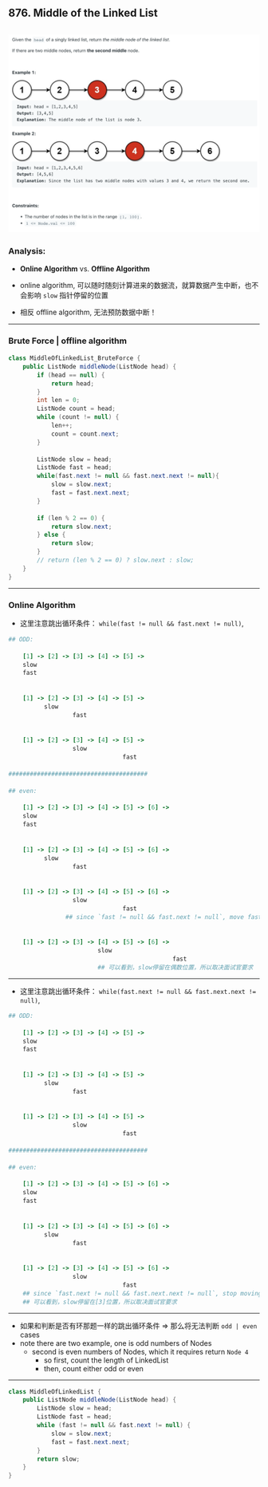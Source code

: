 ## 876. Middle of the Linked List
![](img/2023-01-06-23-45-05.png)
---
### Analysis:

- **Online Algorithm** vs. **Offline Algorithm**

- online algorithm, 可以随时随刻计算进来的数据流，就算数据产生中断，也不会影响 `slow` 指针停留的位置
- 相反 offline algorithm, 无法预防数据中断！

---

### Brute Force | offline algorithm

```java
class MiddleOfLinkedList_BruteForce {
    public ListNode middleNode(ListNode head) {
        if (head == null) {
            return head;
        }
        int len = 0;
        ListNode count = head;
        while (count != null) {
            len++;
            count = count.next;
        }

        ListNode slow = head;
        ListNode fast = head;
        while(fast.next != null && fast.next.next != null){
            slow = slow.next;
            fast = fast.next.next;
        }

        if (len % 2 == 0) {
            return slow.next;
        } else {
            return slow;
        }
        // return (len % 2 == 0) ? slow.next : slow;
    }
}
```
---
### Online Algorithm



- 这里注意跳出循环条件： `while(fast != null && fast.next != null)`, 

```ruby
## ODD:

    [1] -> [2] -> [3] -> [4] -> [5] ->
    slow
    fast    


    [1] -> [2] -> [3] -> [4] -> [5] ->
          slow
                  fast    


    [1] -> [2] -> [3] -> [4] -> [5] ->
                  slow
                                fast   

#######################################

## even:

    [1] -> [2] -> [3] -> [4] -> [5] -> [6] ->
    slow
    fast 


    [1] -> [2] -> [3] -> [4] -> [5] -> [6] ->
          slow
                  fast 


    [1] -> [2] -> [3] -> [4] -> [5] -> [6] ->
                  slow
                                fast         
                ## since `fast != null && fast.next != null`, move fast on


    [1] -> [2] -> [3] -> [4] -> [5] -> [6] ->
                         slow
                                              fast  
                         ## 可以看到，slow停留在偶数位置，所以取决面试官要求
```
---
- 这里注意跳出循环条件： `while(fast.next != null && fast.next.next != null)`, 

```ruby
## ODD:

    [1] -> [2] -> [3] -> [4] -> [5] ->
    slow
    fast    


    [1] -> [2] -> [3] -> [4] -> [5] ->
          slow
                  fast    


    [1] -> [2] -> [3] -> [4] -> [5] ->
                  slow
                                fast   

#######################################

## even:

    [1] -> [2] -> [3] -> [4] -> [5] -> [6] ->
    slow
    fast 


    [1] -> [2] -> [3] -> [4] -> [5] -> [6] ->
          slow
                  fast 


    [1] -> [2] -> [3] -> [4] -> [5] -> [6] ->
                  slow
                                fast  
    ## since `fast.next != null && fast.next.next != null`, stop moving
    ## 可以看到，slow停留在[3]位置，所以取决面试官要求
```

---
- 如果和判断是否有环那题一样的跳出循环条件 => 那么将无法判断 `odd | even`  cases
- note there are two example, one is odd numbers of Nodes
  - second is even numbers of Nodes, which it requires return `Node 4`
    - so first, count the length of LinkedList
    - then, count either odd or even


---
```java
class MiddleOfLinkedList {
    public ListNode middleNode(ListNode head) {
        ListNode slow = head;
        ListNode fast = head;
        while (fast != null && fast.next != null) {
            slow = slow.next;
            fast = fast.next.next;
        }
        return slow;
    }
}
```